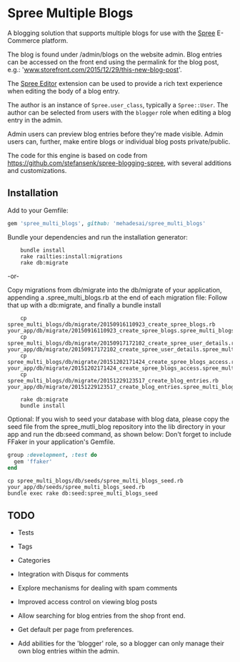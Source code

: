 Spree Multiple Blogs
==================

A blogging solution that supports multiple blogs for use with the [Spree](http://github.com/spree/spree/) E-Commerce platform.

The blog is found under /admin/blogs on the website admin. Blog entries can be accessed on the front end using the permalink for the blog post, e.g.: 'www.storefront.com/2015/12/29/this-new-blog-post'.

The [Spree Editor](http://github.com/spree/spree_editor/) extension can be used to provide a rich text experience when editing the body of a blog entry.

The author is an instance of `Spree.user_class`, typically a `Spree::User`. The author can be selected from users with the `blogger` role when editing a blog entry in the admin.

Admin users can preview blog entries before they're made visible.
Admin users can, further, make entire blogs or individual blog posts private/public.

The code for this engine is based on code from https://github.com/stefansenk/spree-blogging-spree, with several additions and customizations.


Installation
------------

Add to your Gemfile:

```ruby
gem 'spree_multi_blogs', github: 'mehadesai/spree_multi_blogs'
```

Bundle your dependencies and run the installation generator:

```shell
    bundle install
    rake railties:install:migrations
    rake db:migrate
```
-or-

Copy migrations from db/migrate into the db/migrate of your application, appending a .spree_multi_blogs.rb at the end of each migration file:
Follow that up with a db:migrate, and finally a bundle install
```shell
    cp spree_multi_blogs/db/migrate/20150916110923_create_spree_blogs.rb your_app/db/migrate/20150916110923_create_spree_blogs.spree_multi_blogs.rb
    cp spree_multi_blogs/db/migrate/20150917172102_create_spree_user_details.rb your_app/db/migrate/20150917172102_create_spree_user_details.spree_multi_blogs.rb
    cp spree_multi_blogs/db/migrate/20151202171424_create_spree_blogs_access.rb your_app/db/migrate/20151202171424_create_spree_blogs_access.spree_multi_blogs.rb
    cp spree_multi_blogs/db/migrate/20151229123517_create_blog_entries.rb your_app/db/migrate/20151229123517_create_blog_entries.spree_multi_blogs.rb

    rake db:migrate
    bundle install
```

Optional: If you wish to seed your database with blog data, please copy the seed file from the spree_mutli_blog repository into the lib directory in your app and run the db:seed command, as shown below:
Don't forget to include FFaker in your application's Gemfile.

```ruby
group :development, :test do
  gem 'ffaker'
end
```

```shell
cp spree_multi_blogs/db/seeds/spree_multi_blogs_seed.rb your_app/db/seeds/spree_multi_blogs_seed.rb
bundle exec rake db:seed:spree_multi_blogs_seed
```

TODO
----
- Tests

- Tags
- Categories
- Integration with Disqus for comments
- Explore mechanisms for dealing with spam comments

- Improved access control on viewing blog posts
- Allow searching for blog entries from the shop front end.
- Get default per page from preferences.
- Add abilities for the 'blogger' role, so a blogger can only manage their own blog entries within the admin.
